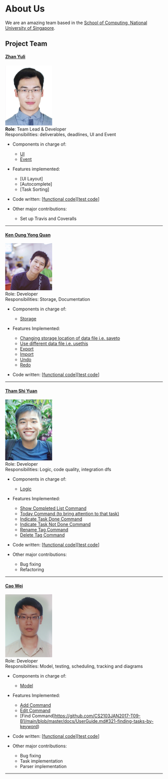 # About Us

We are an amazing team based in the [School of Computing, National University of Singapore](http://www.comp.nus.edu.sg).

## Project Team

#### [Zhan Yuli](https://github.com/senyuuri) <br>
<img src="images/senyuuri.jpg" width="150"><br>
**Role**: Team Lead & Developer <br>
Responsibilities: deliverables, deadlines, UI and Event

* Components in charge of: 
   * [UI](https://github.com/CS2103JAN2017-T09-B1/main/blob/master/docs/DeveloperGuide.md#32-ui)
   * [Event](https://github.com/CS2103JAN2017-T09-B1/main/blob/master/docs/DeveloperGuide.md#36-event-driven-design)
   
* Features implemented:
   * [UI Layout]
   * [Autocomplete]
   * [Task Sorting]

* Code written: [[functional code](https://github.com/CS2103JAN2017-T09-B1/main/blob/master/collated/main/A0144315N.md)][[test code](https://github.com/CS2103JAN2017-T09-B1/main/tree/master/collated/test)]
* Other major contributions:
  * Set up Travis and Coveralls 

-----

#### [Ken Oung Yong Quan](https://github.com/kenoung)
<img src="images/kenoung.jpg" width="150"><br>
Role: Developer <br>
Responsibilities: Storage, Documentation

* Components in charge of:
  * [Storage](https://github.com/CS2103JAN2017-T09-B1/main/blob/master/docs/DeveloperGuide.md#35-storage)
  
* Features Implemented:
  * [Changing storage location of data file i.e. saveto](https://github.com/CS2103JAN2017-T09-B1/main/blob/master/docs/UserGuide.md#361-change-storage-location)
  * [Use different data file i.e. usethis](https://github.com/CS2103JAN2017-T09-B1/main/blob/master/docs/UserGuide.md#362-load-different-data-file)
  * [Export](https://github.com/CS2103JAN2017-T09-B1/main/blob/master/docs/UserGuide.md#363-export-file)
  * [Import](https://github.com/CS2103JAN2017-T09-B1/main/blob/master/docs/UserGuide.md#364-import-file)
  * [Undo](https://github.com/CS2103JAN2017-T09-B1/main/blob/master/docs/UserGuide.md#351-undo-command)
  * [Redo](https://github.com/CS2103JAN2017-T09-B1/main/blob/master/docs/UserGuide.md#352-redo-command)
  
* Code written: [[functional code](https://github.com/CS2103JAN2017-T09-B1/main/blob/master/collated/main/A0139388M.md)][[test code](https://github.com/CS2103JAN2017-T09-B1/main/tree/master/collated/test/A0139388M.md)]

-----

#### [Tham Shi Yuan](http://github.com/thamsy)
<img src="images/thamsy.jpg" width="150"><br>
Role: Developer<br>
Responsibilities: Logic, code quality, integration dfs

* Components in charge of:
  * [Logic](https://github.com/CS2103JAN2017-T09-B1/main/blob/master/docs/DeveloperGuide.md#33-logic)
  
* Features Implemented:
  * [Show Completed List Command](https://github.com/CS2103JAN2017-T09-B1/main/blob/master/docs/UserGuide.md#324-listing-all-completed-tasks)
  * [Today Command (to bring attention to that task)](https://github.com/CS2103JAN2017-T09-B1/main/blob/master/docs/UserGuide.md#331-marking-tasks-as-today)
  * [Indicate Task Done Command](https://github.com/CS2103JAN2017-T09-B1/main/blob/master/docs/UserGuide.md#332-marking-task-as-done)
  * [Indicate Task Not Done Command](https://github.com/CS2103JAN2017-T09-B1/main/blob/master/docs/UserGuide.md#333-marking-task-as-not-done)
  * [Rename Tag Command](https://github.com/CS2103JAN2017-T09-B1/main/blob/master/docs/UserGuide.md#341-renaming-tag)
  * [Delete Tag Command](https://github.com/CS2103JAN2017-T09-B1/main/blob/master/docs/UserGuide.md#342-deleting-tag)
  
* Code written: [[functional code](https://github.com/CS2103JAN2017-T09-B1/main/blob/master/collated/main/A0093999Y.md)][[test code](https://github.com/CS2103JAN2017-T09-B1/main/tree/master/collated/test/A0093999Y.md)]

* Other major contributions:
  * Bug fixing
  * Refactoring 
-----

#### [Cao Wei](https://github.com/LoneGunman001)
<img src="images/LoneGunman001.jpg" width="150"><br>
Role: Developer <br>
Responsibilities: Model, testing, scheduling, tracking and diagrams

* Components in charge of:
  * [Model](https://github.com/CS2103JAN2017-T09-B1/main/blob/master/docs/DeveloperGuide.md#34-model)
  
* Features Implemented:
  * [Add Command](https://github.com/CS2103JAN2017-T09-B1/main/blob/master/docs/UserGuide.md#31-adding-tasks)
  * [Edit Command](https://github.com/CS2103JAN2017-T09-B1/main/blob/master/docs/UserGuide.md#334-editing-a-task)
  * [Find Command]https://github.com/CS2103JAN2017-T09-B1/main/blob/master/docs/UserGuide.md#321-finding-tasks-by-keyword)
  
* Code written: [[functional code](https://github.com/CS2103JAN2017-T09-B1/main/blob/master/collated/main/A0144422R.md)][[test code](https://github.com/CS2103JAN2017-T09-B1/main/tree/master/collated/test/A0144422R.md)]

* Other major contributions:
  * Bug fixing
  * Task implementation
  * Parser implementation

-----
